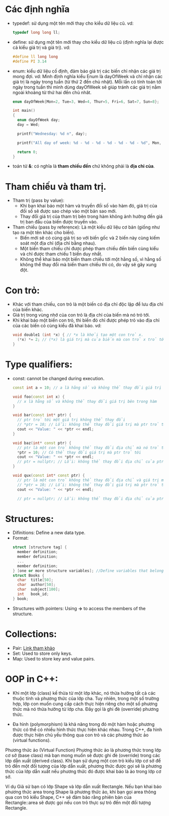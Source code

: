 # Các định nghĩa

- typedef: sử dụng một tên mới thay cho kiểu dữ liệu cũ.
  vd:
  ```cpp
  typedef long long ll;
  ```
- define: sử dụng một tên mới thay cho kiểu dữ liệu cũ (định nghĩa lại được cả kiểu giá trị và giá trị).
  vd:
  ```cpp
  #define ll long long
  #define PI 3.14
  ```
- enum: kiểu dữ liệu cố định, đảm bảo giá trị các biến chỉ nhận các giá trị mong đợi.
  vd: Mình định nghĩa kiểu Enum là dayOfWeek và chỉ nhận các giá trị là ngày trong tuần (từ thứ 2 đến chủ nhật). Mỗi lần có tính toán tới ngày trong tuần thì mình dùng dayOfWeek sẽ giúp tránh các giá trị nằm ngoài khoảng từ thứ hai đến chủ nhât.

  ```cpp
  enum dayOfWeek{Mon=2, Tue=3, Wed=4, Thur=5, Fri=6, Sat=7, Sun=8};

  int main()
  {
    enum dayOfWeek day;
    day = Wed;

    printf("Wednesday: %d n", day);

    printf("All day of week: %d - %d - %d - %d - %d - %d - %d", Mon, Tue, Wed, Thur, Fri, Sat, Sun);

    return 0;
  }
  ```

- toán tử **&**: có nghĩa là **tham chiếu đến** chứ không phải là **địa chỉ của**.

# Tham chiếu và tham trị.

- Tham trị (pass by value):
  - Khi bạn khai báo một hàm và truyền đối số vào hàm đó, giá trị của đối số sẽ được sao chép vào một bản sao mới.
  - Thay đổi giá trị của tham trị bên trong hàm không ảnh hưởng đến giá trị ban đầu của biến được truyền vào.
- Tham chiếu (pass by reference): Là một kiểu dữ liệu cơ bản (giống như tạo ra một tên khác cho biến).
  - Biến mới sẽ có cùng giá trị so với biến gốc và 2 biến này cùng kiếm soát một địa chỉ (địa chỉ bằng nhau).
  - Một biến tham chiếu chỉ được phép tham chiếu đến biến cùng kiểu và chỉ được tham chiếu 1 biến duy nhất.
  - Không thể khai báo một biến tham chiếu tới một hằng số, vì hằng số không thể thay đổi mà biến tham chiếu thì có, do vậy sẽ gây xung đột.

# Con trỏ:

- Khác với tham chiếu, con trỏ là một biến có địa chỉ độc lập để lưu địa chỉ của biến khác.
- Giá trị trong vùng nhớ của con trỏ là địa chỉ của biến mà nó trỏ tới.
- Khi khai báo một biến con trỏ, thì biến đó chỉ được phép trỏ vào địa chỉ của các biến có cùng kiểu đã khai báo.
  vd:
  ```cpp
  void double1 (int *x) { // *x là khởi tạo một con trỏ x.
    (*x) *= 2; // (*x) là giá trị mà của biến mà con trỏ x trỏ tới.
  }
  ```

# Type qualifiers:

- const: cannot be changed during execution.

  ```cpp
  const int a = 10; // a là hằng số và không thể thay đổi giá trị

  void foo(const int x) {
    // x là hằng số và không thể thay đổi giá trị bên trong hàm
  }

  void bar(const int* ptr) {
    // ptr trỏ tới một giá trị không thể thay đổi
    // *ptr = 10; // Lỗi: không thể thay đổi giá trị mà ptr trỏ tới
    cout << "Value: " << *ptr << endl;
  }

  void baz(int* const ptr) {
    // ptr là một con trỏ không thể thay đổi địa chỉ mà nó trỏ tới
    *ptr = 10; // Có thể thay đổi giá trị mà ptr trỏ tới
    cout << "Value: " << *ptr << endl;
    // ptr = nullptr; // Lỗi: không thể thay đổi địa chỉ của ptr
  }

  void qux(const int* const ptr) {
    // ptr là một con trỏ không thể thay đổi địa chỉ và giá trị mà nó trỏ tới
    // *ptr = 10; // Lỗi: không thể thay đổi giá trị mà ptr trỏ tới
    cout << "Value: " << *ptr << endl;

    // ptr = nullptr; // Lỗi: không thể thay đổi địa chỉ của ptr  }

  ```

# Structures:

- Difinitions: Define a new data type.
- Format:
  ```cpp
  struct [structure tag] {
    member definition;
    member definition;
    ...
    member definition;
  } [one or more structure variables]; //Define variables that belong to this structure.
  struct Books {
    char  title[50];
    char  author[50];
    char  subject[100];
    int   book_id;
  } book;
  ```
- Structures with pointers: Using **->** to access the members of the structure.

# Collections:
- Pair: <a href="https://www.geeksforgeeks.org/pair-in-cpp-stl/">Link tham khảo</a>
- Set: Used to store only keys.
- Map: Used to store key and value pairs.

# OOP in C++: 
- Khi một lớp (class) kế thừa từ một lớp khác, nó thừa hưởng tất cả các thuộc tính và phương thức của lớp cha. Tuy nhiên, trong một số trường hợp, lớp con muốn cung cấp cách thực hiện riêng cho một số phương thức mà nó thừa hưởng từ lớp cha. Đây gọi là ghi đè (override) phương thức.

- Đa hình (polymorphism) là khả năng trong đó một hàm hoặc phương thức có thể có nhiều hình thức thực hiện khác nhau. Trong C++, đa hình được thực hiện chủ yếu thông qua con trỏ và các phương thức ảo (virtual functions).

Phương thức ảo (Virtual Function)
Phương thức ảo là phương thức trong lớp cơ sở (base class) mà bạn mong muốn sẽ được ghi đè (override) trong các lớp dẫn xuất (derived class). Khi bạn sử dụng một con trỏ kiểu lớp cơ sở để trỏ đến một đối tượng của lớp dẫn xuất, phương thức được gọi sẽ là phương thức của lớp dẫn xuất nếu phương thức đó được khai báo là ảo trong lớp cơ sở.

Ví dụ
Giả sử bạn có lớp Shape và lớp dẫn xuất Rectangle. Nếu bạn khai báo phương thức area trong Shape là phương thức ảo, khi bạn gọi area thông qua con trỏ kiểu Shape, C++ sẽ đảm bảo rằng phiên bản của Rectangle::area sẽ được gọi nếu con trỏ thực sự trỏ đến một đối tượng Rectangle.